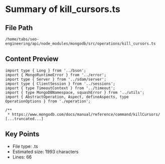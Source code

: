 # Summary of kill_cursors.ts
  
## File Path
`/home/tabs/seo-engineering/api/node_modules/mongodb/src/operations/kill_cursors.ts`

## Content Preview
```
import type { Long } from '../bson';
import { MongoRuntimeError } from '../error';
import type { Server } from '../sdam/server';
import type { ClientSession } from '../sessions';
import { type TimeoutContext } from '../timeout';
import { type MongoDBNamespace, squashError } from '../utils';
import { AbstractOperation, Aspect, defineAspects, type OperationOptions } from './operation';

/**
 * https://www.mongodb.com/docs/manual/reference/command/killCursors/
[...truncated...]
```

## Key Points
- File type: .ts
- Estimated size: 1993 characters
- Lines: 66
